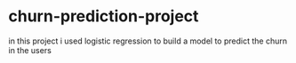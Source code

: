# churn-prediction-project
 
in this project i used logistic regression to build a model to predict the churn in the users
